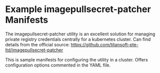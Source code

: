 # Example imagepullsecret-patcher Manifests

The imagepullsecret-patcher utility is an excellent solution for managing private registry credentials centrally for a kubernetes cluster. Can find details from the official source: https://github.com/titansoft-pte-ltd/imagepullsecret-patcher

This is sample manifests for configuring the utility in a cluster. Offers configuration options commented in the YAML file.
